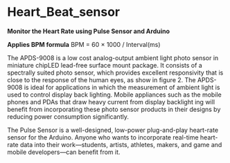 # Heart_Beat_sensor
**Monitor the Heart Rate using Pulse Sensor and Arduino**

**Applies BPM formula** BPM = 60 × 1000 / Interval(ms)

The APDS-9008 is a low cost analog-output ambient light photo sensor in miniature chipLED lead-free surface mount package.  It consists of a spectrally suited photo sensor, which provides excellent responsivity that is close to the response of the human eyes, as show in figure 2. The APDS-9008 is ideal for applications in which the measurement of ambient light is used to control display back lighting.  Mobile appliances such as the mobile phones and PDAs that draw heavy current from display backlight ing will benefit from incorporating these photo sensor 
products in their designs by reducing power consumption significantly.

The Pulse Sensor is a well-designed, low-power plug-and-play heart-rate sensor for the Arduino. Anyone who wants to incorporate real-time heart-rate data into their work—students, artists, athletes, makers, and game and mobile developers—can benefit from it.
